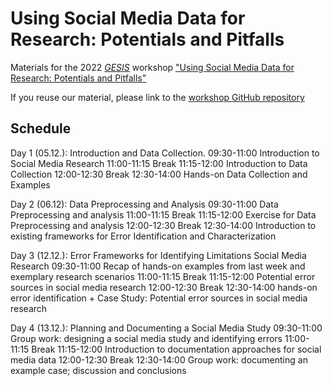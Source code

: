 # Using Social Media Data for Research: Potentials and Pitfalls

Materials for the 2022 [*GESIS*](https://www.gesis.org/en/home/) workshop ["Using Social Media Data for Research: Potentials and Pitfalls"](https://training.gesis.org/?site=pDetails&child=full&pID=0x20D86302D1294F288029170F57B3E6D5)


If you reuse our material, please link to the [workshop GitHub repository](https://github.com/Indiiigo/social_media_data_research_2022/)

## Schedule

Day 1 (05.12.): Introduction and Data Collection. 
09:30-11:00	Introduction to Social Media Research 
11:00-11:15	Break
11:15-12:00	Introduction to Data Collection 
12:00-12:30	Break
12:30-14:00	Hands-on Data Collection and Examples 

Day 2 (06.12): Data Preprocessing and Analysis 
09:30-11:00	Data Preprocessing and analysis 
11:00-11:15	Break
11:15-12:00	Exercise for Data Preprocessing and analysis
12:00-12:30	Break
12:30-14:00	Introduction to existing frameworks for Error Identification and Characterization 

Day 3 (12.12.):	Error Frameworks for Identifying Limitations Social Media Research 
09:30-11:00	Recap of hands-on examples from last week and exemplary research scenarios
11:00-11:15	Break
11:15-12:00	Potential error sources in social media research
12:00-12:30	Break
12:30-14:00	hands-on error identification + Case Study: Potential error sources in social media research

Day 4 (13.12.):	Planning and Documenting a Social Media Study
09:30-11:00	Group work: designing a social media study and identifying errors
11:00-11:15	Break
11:15-12:00	Introduction to documentation approaches for social media data
12:00-12:30	Break
12:30-14:00	Group work: documenting an example case; discussion and conclusions

